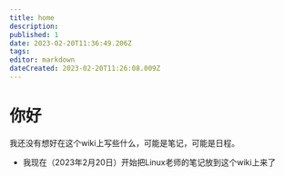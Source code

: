 ```yaml
---
title: home
description: 
published: 1
date: 2023-02-20T11:36:49.206Z
tags: 
editor: markdown
dateCreated: 2023-02-20T11:26:08.009Z
---
```


# 你好
我还没有想好在这个wiki上写些什么，可能是笔记，可能是日程。

- 我现在（2023年2月20日）开始把Linux老师的笔记放到这个wiki上来了